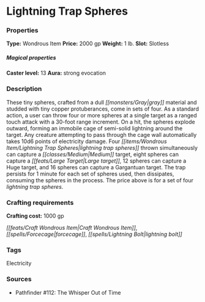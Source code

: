 ﻿---
Title: "Lightning Trap Spheres"
Type: "Wondrous Item"
Price: "2000 gp"
Weight: "1 lb."
Slot: "Slotless"
Caster level: "13"
Aura: "strong evocation"
Description: |
  "These tiny spheres, crafted from a dull gray material and studded with tiny copper protuberances, come in sets of four. As a standard action, a user can throw four or more spheres at a single target as a ranged touch attack with a 30-foot range increment. On a hit, the spheres explode outward, forming an immobile cage of semi-solid lightning around the target. Any creature attempting to pass through the cage wall automatically takes 10d6 points of electricity damage. Four _lightning trap spheres_ thrown simultaneously can capture a Medium target, eight spheres can capture a Large target, 12 spheres can capture a Huge target, and 16 spheres can capture a Gargantuan target. The trap persists for 1 minute for each set of spheres used, then dissipates, consuming the spheres in the process. The price above is for a set of four _lightning trap spheres_."
Crafting cost: "1000 gp"
Sources: "['Pathfinder #112: The Whisper Out of Time']"
---

# Lightning Trap Spheres

### Properties

**Type:** Wondrous Item **Price:** 2000 gp **Weight:** 1 lb. **Slot:** Slotless

##### Magical properties

**Caster level:** 13 **Aura:** strong evocation

### Description

These tiny spheres, crafted from a dull _[[monsters/Gray|gray]]_ material and studded with tiny copper protuberances, come in sets of four. As a standard action, a user can throw four or more spheres at a single target as a ranged touch attack with a 30-foot range increment. On a hit, the spheres explode outward, forming an immobile cage of semi-solid lightning around the target. Any creature attempting to pass through the cage wall automatically takes 10d6 points of electricity damage. Four _[[items/Wondrous Item/Lightning Trap Spheres|lightning trap spheres]]_ thrown simultaneously can capture a _[[classes/Medium|Medium]]_ target, eight spheres can capture a _[[feats/Large Target|Large target]]_, 12 spheres can capture a Huge target, and 16 spheres can capture a Gargantuan target. The trap persists for 1 minute for each set of spheres used, then dissipates, consuming the spheres in the process. The price above is for a set of four _lightning trap spheres_.

### Crafting requirements

**Crafting cost:** 1000 gp

_[[feats/Craft Wondrous Item|Craft Wondrous Item]]_, _[[spells/Forcecage|forcecage]]_, _[[spells/Lightning Bolt|lightning bolt]]_

### Tags

Electricity

### Sources

* Pathfinder #112: The Whisper Out of Time
